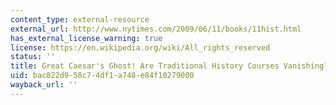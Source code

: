 ```yaml
---
content_type: external-resource
external_url: http://www.nytimes.com/2009/06/11/books/11hist.html
has_external_license_warning: true
license: https://en.wikipedia.org/wiki/All_rights_reserved
status: ''
title: Great Caesar's Ghost! Are Traditional History Courses Vanishing?
uid: bac822d9-58c7-4df1-a748-e84f10279000
wayback_url: ''
---
```

